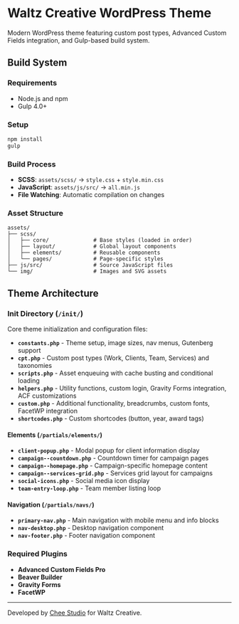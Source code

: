 # Waltz Creative WordPress Theme

Modern WordPress theme featuring custom post types, Advanced Custom Fields integration, and Gulp-based build system.

## Build System

### Requirements
- Node.js and npm
- Gulp 4.0+

### Setup
```bash
npm install
gulp
```

### Build Process
- **SCSS**: `assets/scss/` → `style.css` + `style.min.css`
- **JavaScript**: `assets/js/src/` → `all.min.js`
- **File Watching**: Automatic compilation on changes

### Asset Structure
```
assets/
├── scss/
│   ├── core/              # Base styles (loaded in order)
│   ├── layout/            # Global layout components
│   ├── elements/          # Reusable components
│   └── pages/             # Page-specific styles
├── js/src/                # Source JavaScript files
└── img/                   # Images and SVG assets
```

## Theme Architecture

### Init Directory (`/init/`)
Core theme initialization and configuration files:

- **`constants.php`** - Theme setup, image sizes, nav menus, Gutenberg support
- **`cpt.php`** - Custom post types (Work, Clients, Team, Services) and taxonomies
- **`scripts.php`** - Asset enqueuing with cache busting and conditional loading
- **`helpers.php`** - Utility functions, custom login, Gravity Forms integration, ACF customizations
- **`custom.php`** - Additional functionality, breadcrumbs, custom fonts, FacetWP integration
- **`shortcodes.php`** - Custom shortcodes (button, year, award tags)

#### Elements (`/partials/elements/`)
- **`client-popup.php`** - Modal popup for client information display
- **`campaign--countdown.php`** - Countdown timer for campaign pages
- **`campaign--homepage.php`** - Campaign-specific homepage content
- **`campaign--services-grid.php`** - Services grid layout for campaigns
- **`social-icons.php`** - Social media icon display
- **`team-entry-loop.php`** - Team member listing loop

#### Navigation (`/partials/navs/`)
- **`primary-nav.php`** - Main navigation with mobile menu and info blocks
- **`nav-desktop.php`** - Desktop navigation component
- **`nav-footer.php`** - Footer navigation component

### Required Plugins

 - **Advanced Custom Fields Pro**
 - **Beaver Builder**
 - **Gravity Forms**
 - **FacetWP**

---

Developed by [Chee Studio](https://chee.studio) for Waltz Creative.




